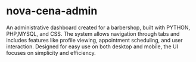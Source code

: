 # nova-cena-admin
An administrative dashboard created for a barbershop, built with PYTHON, PHP,MYSQL, and CSS. The system allows navigation through tabs and includes features like profile viewing, appointment scheduling, and user interaction. Designed for easy use on both desktop and mobile, the UI focuses on simplicity and efficiency.
